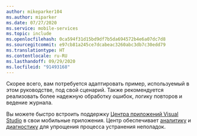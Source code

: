 ```yaml
---
author: mikeparker104
ms.author: miparker
ms.date: 07/27/2020
ms.service: mobile-services
ms.topic: include
ms.openlocfilehash: 0ca594f31d15bd9df7b5da694572b4e6a07dc7d8
ms.sourcegitcommit: e97cb81a245ce7dcabeac3260abc3db7c30edd79
ms.translationtype: HT
ms.contentlocale: ru-RU
ms.lasthandoff: 09/29/2020
ms.locfileid: "91493168"
---
```

Скорее всего, вам потребуется адаптировать пример, используемый в этом руководстве, под свой сценарий. Также рекомендуется реализовать более надежную обработку ошибок, логику повторов и ведение журнала. 

Вы можете быстро встроить поддержку [Центра приложений Visual Studio](https://appcenter.ms) в свои мобильные приложения. Центр обеспечивает [аналитику](/appcenter/analytics) и [диагностику](/appcenter/diagnostics/) для упрощения процесса устранения неполадок.